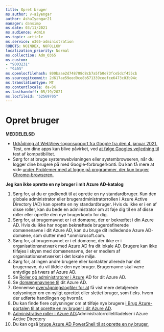 ```yaml
---
title: Opret bruger
ms.author: v-aiyengar
author: AshaIyengar21
manager: dansimp
ms.date: 03/11/2021
ms.audience: Admin
ms.topic: article
ms.service: o365-administration
ROBOTS: NOINDEX, NOFOLLOW
localization_priority: Normal
ms.collection: Adm_O365
ms.custom:
- "9003231"
- "9403"
ms.openlocfilehash: 800baae2d748708d8cb7a5fb0e73fce5dcf455cb
ms.sourcegitcommit: 2d617ae59eed0ce8b571339ceefce6473c03b94c
ms.translationtype: MT
ms.contentlocale: da-DK
ms.lasthandoff: 05/19/2021
ms.locfileid: "52569705"
---
```

# <a name="create-user"></a>Opret bruger

**MEDDELELSE:**

- [Udrådning af WebView-logonsupport fra Google fra den 4. januar 2021.](/azure/active-directory/external-identities/google-federation#deprecation-of-webview-sign-in-support) Test, om dine apps kan blive påvirket, ved [at følge Googles vejledning til](https://go.microsoft.com/fwlink/?linkid=2157323) test af kompatibilitet.
- Sørg for at bruge systemwebvisningen eller systembrowseren, når du logger dine brugere på med Google-forbrugerkonti. Du kan få mere at vide [under Problemer med at logge på programmer, der kun bruger Chrome-browseren.](/office365/troubleshoot/miscellaneous/chrome-behavior-affects-applications)

**Jeg kan ikke oprette en ny bruger i mit Azure AD-katalog**

1. Sørg for, at du er godkendt til at oprette en ny standardbruger. Kun den globale administrator eller brugeradministratorrollen i Azure Active Directory (AD) kan oprette en ny standardbruger. Hvis du ikke er i en af disse roller, kan du bede en administrator om at føje dig til en af disse roller eller oprette den nye brugerkonto for dig.
1. Sørg for, at brugernavnet er i et domæne, der er bekræftet i din Azure AD. Hvis du ikke har nogen bekræftede brugerdefinerede domænenavne i dit Azure AD, kan du bruge dit indledende Azure AD-domæne, som slutter med *.onmicrosoft.com.
1. Sørg for, at brugernavnet er i et domæne, der ikke er i organisationsnetværk med Azure AD fra dit lokale AD. Brugere kan ikke tilføjes i skyen med domænenavne, der er medlem af organisationsnetværket i det lokale miljø.
1. Sørg for, at ingen andre brugere eller kontakter allerede har det brugernavn, du vil tildele den nye bruger. Brugernavne skal være entydige på tværs af Azure AD.
1. Se [Roller og administratorer i Azure](https://portal.azure.com/#blade/Microsoft_AAD_IAM/ActiveDirectoryMenuBlade/RolesAndAdministrators) AD for dit Azure AD.
1. Se [domænenavnene til](https://portal.azure.com/#blade/Microsoft_AAD_IAM/ActiveDirectoryMenuBlade/RolesAndAdministrators) dit Azure AD.
1. Gennemse [overvågningslogfiler for at](https://portal.azure.com/#blade/Microsoft_AAD_IAM/ActiveDirectoryMenuBlade/RolesAndAdministrators) få vist mere detaljerede oplysninger om en nyligt oprettet eller slettet bruger, som f.eks. hvem der udførte handlingen og hvornår.
1. Du kan finde flere oplysninger om at tilføje nye brugere [i Brug Azure-portalen til at oprette en ny bruger i dit Azure AD](/azure/active-directory/active-directory-users-create-azure-portal).
1. [Administrative roller i Azure AD:](/azure/active-directory/active-directory-assign-admin-roles)Administratorrolletilladelser i Azure Active Directory
1. Du kan også [bruge Azure AD PowerShell til at oprette en ny bruger.](/powershell/module/azuread/new-azureaduser?view=azureadps-2.0)
